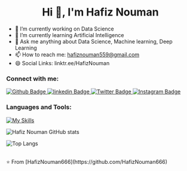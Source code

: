 

 <h1 align="center">Hi 👋, I'm Hafiz Nouman</h1>

- 🔭 I’m currently working on Data Science
- 🌱 I’m currently learning Artificial Intelligence
- 💬 Ask me anything about Data Science, Machine learning, Deep Learning 
- 📫 How to reach me: hafiznouman559@gmail.com
- 😄 Social Links: linktr.ee/HafizNouman
  
### Connect with me:
<div id="badges">
  <a href="https://github.com/HafizNouman666">
    <img src="https://img.shields.io/badge/Github-white?style=for-the-badge&logo=Github&logoColor=black" alt="Github Badge"/>
  </a>

  <a href="www.linkedin.com/in/noumanhafiz">
    <img src="https://img.shields.io/badge/LinkedIn-0077B5?style=for-the-badge&logo=linkedin&logoColor=white" alt="linkedin Badge"/>
  </a>
   
   <a href="https://twitter.com/nomihafizz">
    <img src="https://img.shields.io/badge/Twitter-blue?style=for-the-badge&logo=twitter&logoColor=white" alt="Twitter Badge"/>
  </a>

  <a href="https://www.instagram.com/hafiznouman_786">
    <img src="https://img.shields.io/badge/Instagram-purple?style=for-the-badge&logo=instagram&logoColor=white" alt="Instagram Badge"/>
  </a>
  
</div>

### Languages and Tools:
[![My Skills](https://skillicons.dev/icons?i=py,tensorflow,pycharm,mysql,flask,fastapi,github,git,postman,&perline=5)](https://skillicons.dev)

![Hafiz Nouman GitHub stats](https://github-readme-stats.vercel.app/api?username=HafizNouman666&show_icons=true&theme=dark)

![Top Langs](https://github-readme-stats.vercel.app/api/top-langs/?username=HafizNouman666&theme=dark)


<br>
⭐️ From [HafizNouman666](https://github.com/HafizNouman666)
